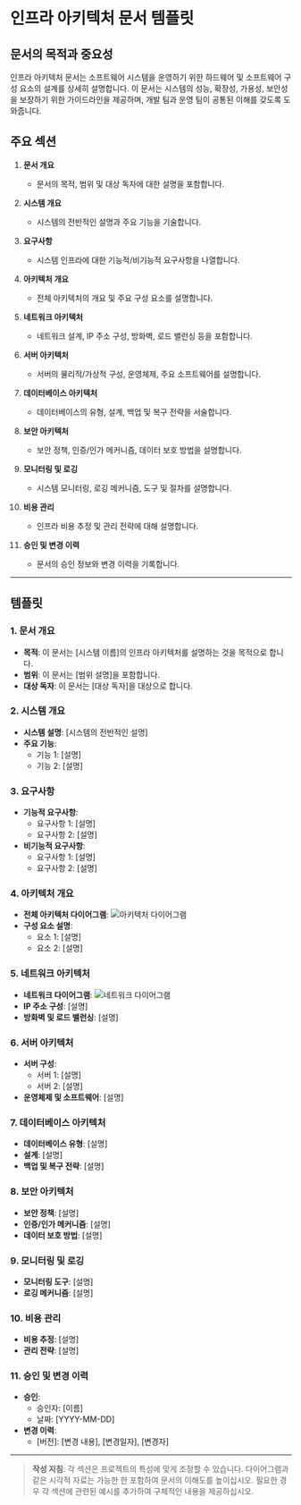 # 인프라 아키텍처 문서 템플릿

## 문서의 목적과 중요성
인프라 아키텍처 문서는 소프트웨어 시스템을 운영하기 위한 하드웨어 및 소프트웨어 구성 요소의 설계를 상세히 설명합니다. 이 문서는 시스템의 성능, 확장성, 가용성, 보안성을 보장하기 위한 가이드라인을 제공하며, 개발 팀과 운영 팀이 공통된 이해를 갖도록 도와줍니다.

## 주요 섹션

1. **문서 개요**
   - 문서의 목적, 범위 및 대상 독자에 대한 설명을 포함합니다.

2. **시스템 개요**
   - 시스템의 전반적인 설명과 주요 기능을 기술합니다.

3. **요구사항**
   - 시스템 인프라에 대한 기능적/비기능적 요구사항을 나열합니다.

4. **아키텍처 개요**
   - 전체 아키텍처의 개요 및 주요 구성 요소를 설명합니다.

5. **네트워크 아키텍처**
   - 네트워크 설계, IP 주소 구성, 방화벽, 로드 밸런싱 등을 포함합니다.

6. **서버 아키텍처**
   - 서버의 물리적/가상적 구성, 운영체제, 주요 소프트웨어를 설명합니다.

7. **데이터베이스 아키텍처**
   - 데이터베이스의 유형, 설계, 백업 및 복구 전략을 서술합니다.

8. **보안 아키텍처**
   - 보안 정책, 인증/인가 메커니즘, 데이터 보호 방법을 설명합니다.

9. **모니터링 및 로깅**
   - 시스템 모니터링, 로깅 메커니즘, 도구 및 절차를 설명합니다.

10. **비용 관리**
    - 인프라 비용 추정 및 관리 전략에 대해 설명합니다.

11. **승인 및 변경 이력**
    - 문서의 승인 정보와 변경 이력을 기록합니다.

---

## 템플릿

### 1. 문서 개요
- **목적**: 이 문서는 [시스템 이름]의 인프라 아키텍처를 설명하는 것을 목적으로 합니다.
- **범위**: 이 문서는 [범위 설명]을 포함합니다.
- **대상 독자**: 이 문서는 [대상 독자]을 대상으로 합니다.

### 2. 시스템 개요
- **시스템 설명**: [시스템의 전반적인 설명]
- **주요 기능**: 
  - 기능 1: [설명]
  - 기능 2: [설명]
  
### 3. 요구사항
- **기능적 요구사항**:
  - 요구사항 1: [설명]
  - 요구사항 2: [설명]
- **비기능적 요구사항**:
  - 요구사항 1: [설명]
  - 요구사항 2: [설명]

### 4. 아키텍처 개요
- **전체 아키텍처 다이어그램**: ![아키텍처 다이어그램](URL)
- **구성 요소 설명**:
  - 요소 1: [설명]
  - 요소 2: [설명]

### 5. 네트워크 아키텍처
- **네트워크 다이어그램**: ![네트워크 다이어그램](URL)
- **IP 주소 구성**: [설명]
- **방화벽 및 로드 밸런싱**: [설명]

### 6. 서버 아키텍처
- **서버 구성**:
  - 서버 1: [설명]
  - 서버 2: [설명]
- **운영체제 및 소프트웨어**: [설명]

### 7. 데이터베이스 아키텍처
- **데이터베이스 유형**: [설명]
- **설계**: [설명]
- **백업 및 복구 전략**: [설명]

### 8. 보안 아키텍처
- **보안 정책**: [설명]
- **인증/인가 메커니즘**: [설명]
- **데이터 보호 방법**: [설명]

### 9. 모니터링 및 로깅
- **모니터링 도구**: [설명]
- **로깅 메커니즘**: [설명]

### 10. 비용 관리
- **비용 추정**: [설명]
- **관리 전략**: [설명]

### 11. 승인 및 변경 이력
- **승인**: 
  - 승인자: [이름]
  - 날짜: [YYYY-MM-DD]
- **변경 이력**:
  - [버전]: [변경 내용], [변경일자], [변경자]

---

> **작성 지침**: 각 섹션은 프로젝트의 특성에 맞게 조정할 수 있습니다. 다이어그램과 같은 시각적 자료는 가능한 한 포함하여 문서의 이해도를 높이십시오. 필요한 경우 각 섹션에 관련된 예시를 추가하여 구체적인 내용을 제공하십시오.